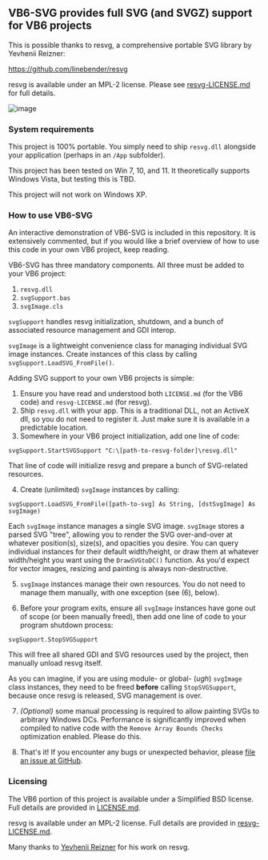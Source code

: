 ## VB6-SVG provides full SVG (and SVGZ) support for VB6 projects

This is possible thanks to resvg, a comprehensive portable SVG library by Yevhenii Reizner:

https://github.com/linebender/resvg

resvg is available under an MPL-2 license.  Please see [resvg-LICENSE.md](https://github.com/tannerhelland/vb6-svg/blob/main/resvg-LICENSE.md) for full details.

![image](https://user-images.githubusercontent.com/1930029/158446300-b6d995ba-bc65-4d6b-b0bc-bf8e93816f20.png)

### System requirements

This project is 100% portable.  You simply need to ship `resvg.dll` alongside your application (perhaps in an `/App` subfolder).

This project has been tested on Win 7, 10, and 11.  It theoretically supports Windows Vista, but testing this is TBD.

This project will not work on Windows XP.

### How to use VB6-SVG

An interactive demonstration of VB6-SVG is included in this repository.  It is extensively commented, but if you would like a brief overview of how to use this code in your own VB6 project, keep reading.

VB6-SVG has three mandatory components.  All three must be added to your VB6 project:

1. `resvg.dll`
2. `svgSupport.bas`
3. `svgImage.cls`

`svgSupport` handles resvg initialization, shutdown, and a bunch of associated resource management and GDI interop.

`svgImage` is a lightweight convenience class for managing individual SVG image instances.  Create instances of this class by calling `svgSupport.LoadSVG_FromFile()`.

Adding SVG support to your own VB6 projects is simple:

1. Ensure you have read and understood both `LICENSE.md` (for the VB6 code) and `resvg-LICENSE.md` (for resvg).
2. Ship `resvg.dll` with your app.  This is a traditional DLL, not an ActiveX dll, so you do not need to register it.  Just make sure it is available in a predictable location.
3. Somewhere in your VB6 project initialization, add one line of code:

`svgSupport.StartSVGSupport "C:\[path-to-resvg-folder]\resvg.dll"`

That line of code will initialize resvg and prepare a bunch of SVG-related resources.

4. Create (unlimited) `svgImage` instances by calling:

`svgSupport.LoadSVG_FromFile([path-to-svg] As String, [dstSvgImage] As svgImage)`

Each `svgImage` instance manages a single SVG image.  `svgImage` stores a parsed SVG "tree", allowing you to render the SVG over-and-over at whatever position(s), size(s), and opacities you desire.  You can query individual instances for their default width/height, or draw them at whatever width/height you want using the `DrawSVGtoDC()` function.  As you'd expect for vector images, resizing and painting is always non-destructive.

5. `svgImage` instances manage their own resources.  You do not need to manage them manually, with one exception (see (6), below).

6. Before your program exits, ensure all `svgImage` instances have gone out of scope (or been manually freed), then add one line of code to your program shutdown process:

`svgSupport.StopSVGSupport`

This will free all shared GDI and SVG resources used by the project, then manually unload resvg itself.  

As you can imagine, if you are using module- or global- (*ugh*) `svgImage` class instances, they need to be freed **before** calling `StopSVGSupport`, because once resvg is released, SVG management is over.

7. *(Optional)* some manual processing is required to allow painting SVGs to arbitrary Windows DCs.  Performance is significantly improved when compiled to native code with the `Remove Array Bounds Checks` optimization enabled.  Please do this.

8. That's it!  If you encounter any bugs or unexpected behavior, please [file an issue at GitHub](https://github.com/tannerhelland/vb6-svg/issues).

### Licensing

The VB6 portion of this project is available under a Simplified BSD license.  Full details are provided in [LICENSE.md](https://github.com/tannerhelland/vb6-svg/blob/main/LICENSE.md).

resvg is available under an MPL-2 license.  Full details are provided in [resvg-LICENSE.md](https://github.com/tannerhelland/vb6-svg/blob/main/resvg-LICENSE.md).

Many thanks to [Yevhenii Reizner](https://github.com/RazrFalcon) for his work on resvg.
